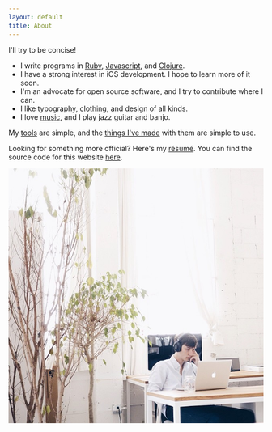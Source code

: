 ```yaml
---
layout: default
title: About
---
```


I'll try to be concise!

- I write programs in [Ruby][ruby], [Javascript][js], and [Clojure][clj].
- I have a strong interest in iOS development. I hope to learn more of it soon.
- I'm an advocate for open source software, and I try to contribute where I can.
- I like typography, [clothing][bw], and design of all kinds.
- I love [music][lastfm], and I play jazz guitar and banjo.

My [tools][files] are simple, and the [things I've made][projects] with them are simple to use.

Looking for something more official? Here's my [résumé][resume]. You can find the source code for this website [here][source].

![Profile](/assets/images/profile.jpeg)

[ruby]: https://github.com/search?l=Ruby&q=user%3Ataylorlapeyre&type=Repositories
[bw]: https://github.com/taylorlapeyre/basic-wardrobe
[lastfm]: http://www.last.fm/user/taylorlapeyre
[files]: https://github.com/taylorlapeyre/.files
[projects]: /projects
[source]: https://github.com/taylorlapeyre/taylorlapeyre.github.io
[resume]: /assets/resume.pdf
[js]: http://words.taylorlapeyre.me/an-introduction-to-react
[clj]: https://github.com/search?l=Clojure&q=user%3Ataylorlapeyre&type=Repositories

